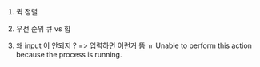 1. 퀵 정렬

2. 우선 순위 큐 vs 힙

3. 왜 input 이 안되지 ?
    => 입력하면 이런거 뜸 ㅠ Unable to perform this action because the process is running.


